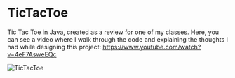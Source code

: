 # TicTacToe

Tic Tac Toe in Java, created as a review for one of my classes. Here, you can see a video where I walk through the code and explaining the thoughts I had while designing this project: https://www.youtube.com/watch?v=4eF7AsweEQc

![TicTacToe](https://user-images.githubusercontent.com/38162257/149223112-bdf2928d-afe5-4721-bbd9-346600a3abdc.PNG)

